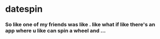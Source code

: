 # datespin

### So like one of my friends was like . like what if like there's an app where u like can spin a wheel and ...

<!-- 
![image](./assets/images/home.png)
![image](./assets/images/add_date.png)
![image](./assets/images/spin_and_date.png)
![image](./assets/images/history.png)
![image](./assets/images/settings.png) -->

